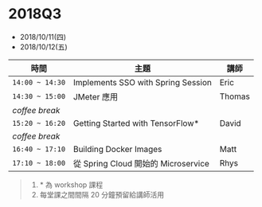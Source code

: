 # 2018Q3

- 2018/10/11(四)
- 2018/10/12(五)

| 時間 | 主題 | 講師 |
|-----|------|-----|
| `14:00 ~ 14:30` | Implements SSO with Spring Session | Eric | 
| `14:30 ~ 15:00` | JMeter 應用 | Thomas | 
| *coffee break* | |
| `15:20 ~ 16:20` | Getting Started with TensorFlow* | David | 
| *coffee break* | |
| `16:40 ~ 17:10` | Building Docker Images | Matt | 
| `17:10 ~ 18:00` | 從 Spring Cloud 開始的 Microservice | Rhys | 

> 1. \* 為 workshop 課程
> 2. 每堂課之間間隔 20 分鐘預留給講師活用
